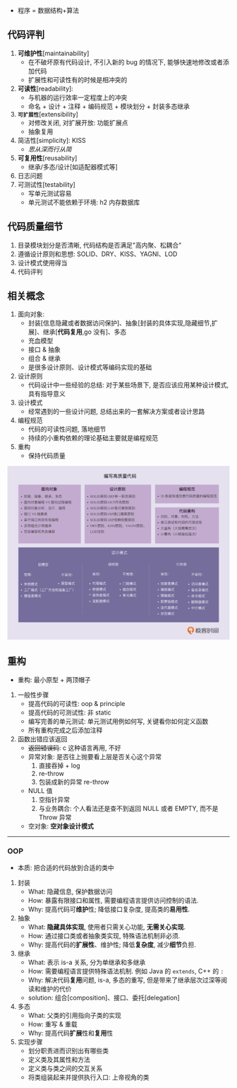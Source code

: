 - 程序 = 数据结构+算法

## 代码评判

1. **可维护性**[maintainability]
   - 在不破坏原有代码设计, 不引入新的 bug 的情况下, 能够快速地修改或者添加代码
   - 扩展性和可读性有的时候是相冲突的
2. **可读性**[readability]:
   - 与机器的运行效率一定程度上的冲突
   - 命名 + 设计 + 注释 + 编码规范 + 模块划分 + 封装多态继承
3. **`可扩展性`**[extensibility]
   - 对修改关闭, 对扩展开放: 功能扩展点
   - 抽象复用
4. 简洁性[simplicity]: KISS
   - _思从深而行从简_
5. **可复用性**[reusability]
   - 继承/多态/设计[如适配器模式等]
6. 日志问题
7. 可测试性[testability]
   - 写单元测试容易
   - 单元测试不能依赖于环境: h2 内存数据库

## 代码质量细节

1. 目录模块划分是否清晰, 代码结构是否满足"高内聚、松耦合"
2. 遵循设计原则和思想: SOLID、DRY、KISS、YAGNI、LOD
3. 设计模式使用得当
4. 代码评判

## 相关概念

1. 面向对象:
   - 封装[信息隐藏或者数据访问保护]、抽象[封装的具体实现,隐藏细节,扩展]、继承[**代码复用**,go 没有]、多态
   - 充血模型
   - 接口 & 抽象
   - 组合 & 继承
   - 是很多设计原则、设计模式等编码实现的基础
2. 设计原则
   - 代码设计中一些经验的总结: 对于某些场景下, 是否应该应用某种设计模式, 具有指导意义
3. 设计模式
   - 经常遇到的一些设计问题, 总结出来的一套解决方案或者设计思路
4. 编程规范
   - 代码的可读性问题, 落地细节
   - 持续的小重构依赖的理论基础主要就是编程规范
5. 重构
   - 保持代码质量

![avatar](/static/image/pattern/design-guideline.png)

## 重构

- 重构: 最小原型 + 两顶帽子

1. 一般性步骤
   - 提高代码的可读性: oop & principle
   - 提高代码的可测试性: 非 static
   - 编写完善的单元测试: 单元测试用例如何写, 关键看你如何定义函数
   - 所有重构完成之后添加注释
2. 函数出错应该返回
   - ~~返回错误码~~: c 这种语言再用, 不好
   - 异常对象: 是否往上抛要看上层是否关心这个异常
     1. 直接吞掉 + log
     2. re-throw
     3. 包装成新的异常 re-throw
   - NULL 值
     1. 空指针异常
     2. 与业务耦合: 个人看法还是查不到返回 NULL 或者 EMPTY, 而不是 Throw 异常
   - 空对象: **空对象设计模式**

---

### OOP

- 本质: 把合适的代码放到合适的类中

1. 封装
   - What: 隐藏信息, 保护数据访问
   - How: 暴露有限接口和属性, 需要编程语言提供访问控制的语法.
   - Why: 提高代码可**维护**性; 降低接口复杂度, 提高类的**易用性**.
2. 抽象
   - What: **隐藏具体实现**, 使用者只需关心功能, **无需关心实现**.
   - How: 通过接口类或者抽象类实现, 特殊语法机制非必须.
   - Why: 提高代码的**扩展性**、维护性; 降低**复杂度**, 减少**细节**负担.
3. 继承
   - What: 表示 is-a 关系, 分为单继承和多继承
   - How: 需要编程语言提供特殊语法机制. 例如 Java 的 `extends`, C++ 的 `:`
   - Why: 解决代码**复用**问题, is-a, 多态的重写, 但是带来了继承层次过深等阅读和维护的代价
   - solution: 组合[composition]、接口、委托[delegation]
4. 多态
   - What: 父类的引用指向子类的实现
   - How: 重写 & 重载
   - Why: 提高代码**扩展**性和**复用**性
5. 实现步骤
   - 划分职责进而识别出有哪些类
   - 定义类及其属性和方法
   - 定义类与类之间的交互关系
   - 将类组装起来并提供执行入口: 上帝视角的类
